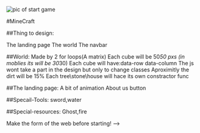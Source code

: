 ![pic of start game](https://github.com/kobiwolf/Appleseeds-weekend-assignments/tree/master/minecraft/img/afterwelcomepage.png)

#MineCraft

##Thing to design:

The landing page
The world
The navbar

##World:
Made by 2 for loops(A matrix)
Each cube will be 50*50 pxs (in moblies its will be 30*30)
Each cube will have:data-row data-column
The js wont take a part in the design but only to change classes
Aproximitly the dirt will be 15%
Each tree\stone\house will hace its own constractor func

##The landing page:
A bit of animation
About us button

##Specail-Tools:
sword,water

##Special-resources:
Ghost,fire

Make the form of the web before starting! -->
